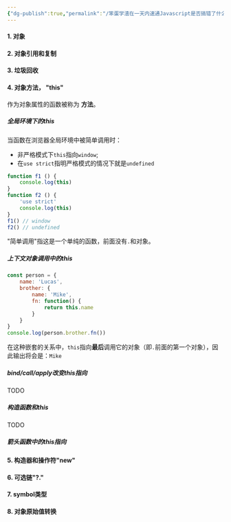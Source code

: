 ```yaml
---
{"dg-publish":true,"permalink":"/笨蛋学渣在一天内速通Javascript是否搞错了什么/04-Javascript Object/"}
---
```


#### 1. 对象
#### 2. 对象引用和复制
#### 3. 垃圾回收
#### 4. 对象方法， "this"

作为对象属性的函数被称为 **方法**。
##### 全局环境下的this
当函数在浏览器全局环境中被简单调用时：
- 非严格模式下`this`指向`window`; 
- 在`use strict`指明严格模式的情况下就是`undefined`
``` js
function f1 () { 
	console.log(this) 
} 
function f2 () { 
	'use strict' 
	console.log(this) 
} 
f1() // window 
f2() // undefined
```
"简单调用"指这是一个单纯的函数，前面没有`.`和对象。

##### 上下文对象调用中的this
```js
const person = {
    name: 'Lucas',
    brother: {
        name: 'Mike',
        fn: function() {
            return this.name
        }
    }
}
console.log(person.brother.fn())
```
在这种嵌套的关系中，`this`指向**最后**调用它的对象（即`.`前面的第一个对象），因此输出将会是：`Mike`

##### bind/call/apply改变this指向
TODO

##### 构造函数和this
TODO

##### 箭头函数中的this指向


#### 5. 构造器和操作符"new"
#### 6. 可选链"?."
#### 7. symbol类型
#### 8. 对象原始值转换

